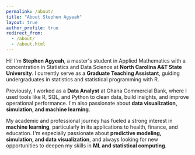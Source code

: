 ```yaml
---
permalink: /about/
title: "About Stephen Agyeah"
layout: true
author_profile: true
redirect_from: 
  - /about/
  - /about.html
---
```


Hi! I'm **Stephen Agyeah**, a master's student in Applied Mathematics with a concentration in Statistics and Data Science at **North Carolina A&T State University**. I currently serve as a **Graduate Teaching Assistant**, guiding undergraduates in statistics and statistical programming with R.

Previously, I worked as a **Data Analyst** at Ghana Commercial Bank, where I used tools like R, SQL, and Python to clean data, build insights, and improve operational performance. I'm also passionate about **data visualization, simulation, and machine learning**.

My academic and professional journey has fueled a strong interest in **machine learning**, particularly in its applications to health, finance, and education. I'm especially passionate about **predictive modeling, simulation, and data visualization**, and always looking for new opportunities to deepen my skills in **ML and statistical computing**. 
